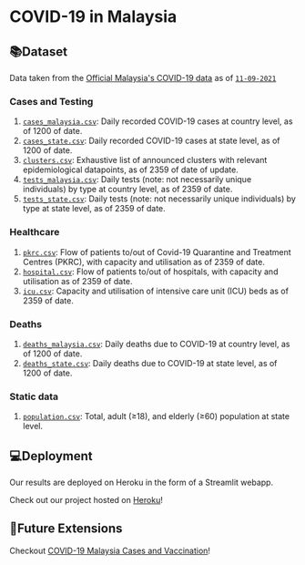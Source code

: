 # COVID-19 in Malaysia

## 📚Dataset

Data taken from the [Official Malaysia's COVID-19 data](https://github.com/MoH-Malaysia/covid19-public) as of [`11-09-2021`](https://github.com/MoH-Malaysia/covid19-public/commit/a9d2a11512d0943db02140a03486f6862df87107)

### Cases and Testing

1. [`cases_malaysia.csv`](https://github.com/MoH-Malaysia/covid19-public/blob/main/epidemic/cases_malaysia.csv): Daily recorded COVID-19 cases at country level, as of 1200 of date.
2. [`cases_state.csv`](https://github.com/MoH-Malaysia/covid19-public/blob/main/epidemic/cases_state.csv): Daily recorded COVID-19 cases at state level, as of 1200 of date.
3. [`clusters.csv`](https://github.com/MoH-Malaysia/covid19-public/blob/main/epidemic/clusters.csv): Exhaustive list of announced clusters with relevant epidemiological datapoints, as of 2359 of date of update.
4. [`tests_malaysia.csv`](https://github.com/MoH-Malaysia/covid19-public/blob/main/epidemic/tests_malaysia.csv): Daily tests (note: not necessarily unique individuals) by type at country level, as of 2359 of date.
5. [`tests_state.csv`](https://github.com/MoH-Malaysia/covid19-public/blob/main/epidemic/tests_malaysia.csv): Daily tests (note: not necessarily unique individuals) by type at state level, as of 2359 of date.

### Healthcare

1. [`pkrc.csv`](https://github.com/MoH-Malaysia/covid19-public/blob/main/epidemic/pkrc.csv): Flow of patients to/out of Covid-19 Quarantine and Treatment Centres (PKRC), with capacity and utilisation as of 2359 of date.
2. [`hospital.csv`](https://github.com/MoH-Malaysia/covid19-public/blob/main/epidemic/hospital.csv): Flow of patients to/out of hospitals, with capacity and utilisation as of 2359 of date.
3. [`icu.csv`](https://github.com/MoH-Malaysia/covid19-public/blob/main/epidemic/icu.csv): Capacity and utilisation of intensive care unit (ICU) beds as of 2359 of date.

### Deaths

1. [`deaths_malaysia.csv`](https://github.com/MoH-Malaysia/covid19-public/blob/main/epidemic/deaths_malaysia.csv): Daily deaths due to COVID-19 at country level, as of 1200 of date.
2. [`deaths_state.csv`](https://github.com/MoH-Malaysia/covid19-public/blob/main/epidemic/deaths_state.csv): Daily deaths due to COVID-19 at state level, as of 1200 of date.

### Static data

1. [`population.csv`](https://github.com/MoH-Malaysia/covid19-public/blob/main/static/population.csv): Total, adult (≥18), and elderly (≥60) population at state level.

## 💻Deployment

Our results are deployed on Heroku in the form of a Streamlit webapp.

Check out our project hosted on <a href="covid-19-msia-mining.herokuapp.com/" target="_blank">Heroku</a>! 

## 🔭Future Extensions

Checkout [COVID-19 Malaysia Cases and Vaccination](https://github.com/BingQuanChua/COVID-19-Msia-Cases-And-Vaccination)!